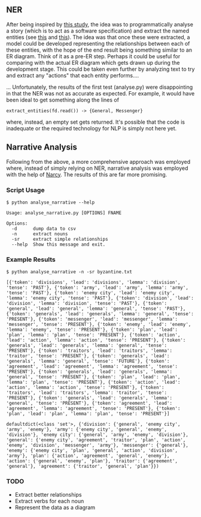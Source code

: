 ## NER

After being inspired by [this study](https://journals.plos.org/plosone/article?id=10.1371/journal.pone.0226025), the idea was to programmatically analyse a story (which is to act as a software specification) and extract the named entities (see [this](https://github.com/flairNLP/flair) and [this](https://home.aveek.io/blog/post/finding-main-characters/)). The idea was that once these were extracted, a model could be developed representing the relationships between each of these entities, with the hope of the end result being something similar to an ER diagram. Think of it as a pre-ER step. Perhaps it could be useful for comparing with the actual ER diagram which gets drawn up during the development stage. This could be taken even further by analyzing text to try and extract any "actions" that each entity performs....

... Unfortunately, the results of the first test (analyse.py) were disappointing in that the NER was not as accurate as expected. For example, it would have been ideal to get something along the lines of

`
extract_entities(fd.read()) -> {General, Messenger}
`

where, instead, an empty set gets returned. It's possible that the code is inadequate or the required technology for NLP is simply not here yet.


## Narrative Analysis

Following from the above, a more comprehensive approach was employed where, instead of simply relying on NER, narrative analysis was employed with the help of [Narcy](https://github.com/sztal/narcy#readme). The results of this are far more promising.

### Script Usage

```
$ python analyse_narrative --help

Usage: analyse_narrative.py [OPTIONS] FNAME

Options:
  -d      dump data to csv
  -n      extract nouns
  -sr     extract simple relationships
  --help  Show this message and exit.
```

### Example Results

```
$ python analyse_narrative -n -sr byzantine.txt

[{'token': 'divisions', 'lead': 'divisions', 'lemma': 'division', 'tense': 'PAST'}, {'token': 'army', 'lead': 'army', 'lemma': 'army', 'tense': 'PAST'}, {'token': 'enemy city', 'lead': 'enemy city', 'lemma': 'enemy city', 'tense': 'PAST'}, {'token': 'division', 'lead': 'division', 'lemma': 'division', 'tense': 'PAST'}, {'token': 'general', 'lead': 'general', 'lemma': 'general', 'tense': 'PAST'}, {'token': 'generals', 'lead': 'generals', 'lemma': 'general', 'tense': 'PRESENT'}, {'token': 'messenger', 'lead': 'messenger', 'lemma': 'messenger', 'tense': 'PRESENT'}, {'token': 'enemy', 'lead': 'enemy', 'lemma': 'enemy', 'tense': 'PRESENT'}, {'token': 'plan', 'lead': 'plan', 'lemma': 'plan', 'tense': 'PRESENT'}, {'token': 'action', 'lead': 'action', 'lemma': 'action', 'tense': 'PRESENT'}, {'token': 'generals', 'lead': 'generals', 'lemma': 'general', 'tense': 'PRESENT'}, {'token': 'traitors', 'lead': 'traitors', 'lemma': 'traitor', 'tense': 'PRESENT'}, {'token': 'generals', 'lead': 'generals', 'lemma': 'general', 'tense': 'FUTURE'}, {'token': 'agreement', 'lead': 'agreement', 'lemma': 'agreement', 'tense': 'PRESENT'}, {'token': 'generals', 'lead': 'generals', 'lemma': 'general', 'tense': 'PRESENT'}, {'token': 'plan', 'lead': 'plan', 'lemma': 'plan', 'tense': 'PRESENT'}, {'token': 'action', 'lead': 'action', 'lemma': 'action', 'tense': 'PRESENT'}, {'token': 'traitors', 'lead': 'traitors', 'lemma': 'traitor', 'tense': 'PRESENT'}, {'token': 'generals', 'lead': 'generals', 'lemma': 'general', 'tense': 'PRESENT'}, {'token': 'agreement', 'lead': 'agreement', 'lemma': 'agreement', 'tense': 'PRESENT'}, {'token': 'plan', 'lead': 'plan', 'lemma': 'plan', 'tense': 'PRESENT'}]

defaultdict(<class 'set'>, {'division': {'general', 'enemy city', 'army', 'enemy'}, 'army': {'enemy city', 'general', 'enemy', 'division'}, 'enemy city': {'general', 'army', 'enemy', 'division'}, 'general': {'enemy city', 'agreement', 'traitor', 'plan', 'action', 'enemy', 'division', 'messenger', 'army'}, 'messenger': {'general'}, 'enemy': {'enemy city', 'plan', 'general', 'action', 'division', 'army'}, 'plan': {'action', 'agreement', 'general', 'enemy'}, 'action': {'general', 'enemy', 'plan'}, 'traitor': {'agreement', 'general'}, 'agreement': {'traitor', 'general', 'plan'}})
```

### TODO

* Extract better relationships
* Extract verbs for each noun
* Represent the data as a diagram
